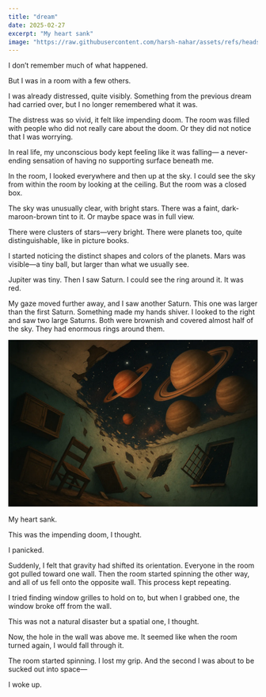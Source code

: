 ```yaml
---
title: "dream"
date: 2025-02-27
excerpt: "My heart sank"
image: "https://raw.githubusercontent.com/harsh-nahar/assets/refs/heads/main/blog-images/dream.webp"
---
```

I don’t remember much of what happened.

But I was in a room with a few others.

I was already distressed, quite visibly. Something from the previous dream had carried over, but I no longer remembered what it was.

The distress was so vivid, it felt like impending doom. The room was filled with people who did not really care about the doom. Or they did not notice that I was worrying.

In real life, my unconscious body kept feeling like it was falling— a never-ending sensation of having no supporting surface beneath me.

In the room, I looked everywhere and then up at the sky. I could see the sky from within the room by looking at the ceiling. But the room was a closed box.

The sky was unusually clear, with bright stars. There was a faint, dark-maroon-brown tint to it. Or maybe space was in full view.

There were clusters of stars—very bright. There were planets too, quite distinguishable, like in picture books.

I started noticing the distinct shapes and colors of the planets. Mars was visible—a tiny ball, but larger than what we usually see.

Jupiter was tiny. Then I saw Saturn. I could see the ring around it. It was red.

My gaze moved further away, and I saw another Saturn. This one was larger than the first Saturn. Something made my hands shiver. I looked to the right and saw two large Saturns. Both were brownish and covered almost half of the sky. They had enormous rings around them.

![dream](https://raw.githubusercontent.com/harsh-nahar/assets/refs/heads/main/blog-images/dream.webp)

My heart sank.

This was the impending doom, I thought.

I panicked.

Suddenly, I felt that gravity had shifted its orientation. Everyone in the room got pulled toward one wall. Then the room started spinning the other way, and all of us fell onto the opposite wall. This process kept repeating.

I tried finding window grilles to hold on to, but when I grabbed one, the window broke off from the wall.

This was not a natural disaster but a spatial one, I thought.

Now, the hole in the wall was above me. It seemed like when the room turned again, I would fall through it.

The room started spinning. I lost my grip.
And the second I was about to be sucked out into space—

I woke up.
